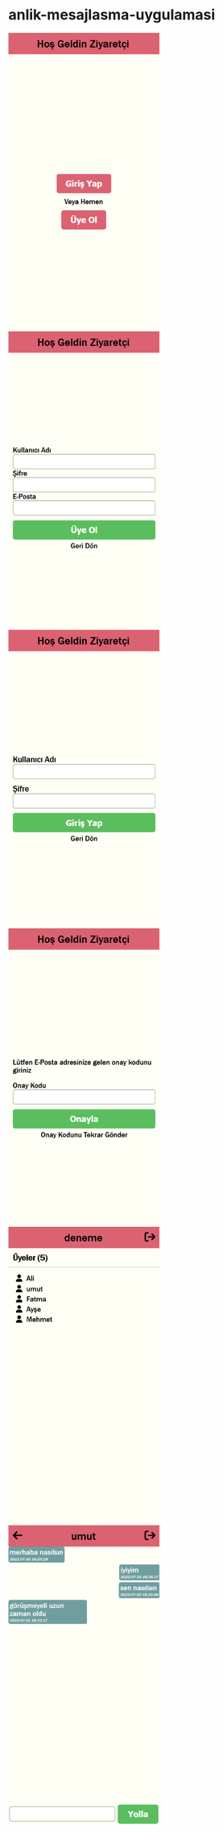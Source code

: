 # anlik-mesajlasma-uygulamasi
<div>
  <img src="images/1.png" width="300px" style="display: block">
  <img src="images/2.png" width="300px" style="display: block">
  <img src="images/3.png" width="300px" style="display: block">
  <img src="images/4.png" width="300px" style="display: block">
  <img src="images/5.png" width="300px" style="display: block">
  <img src="images/6.png" width="300px" style="display: block">
</div>
